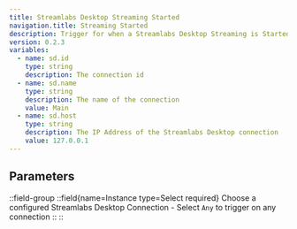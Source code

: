 ```yaml
---
title: Streamlabs Desktop Streaming Started
navigation.title: Streaming Started
description: Trigger for when a Streamlabs Desktop Streaming is Started
version: 0.2.3
variables:
  - name: sd.id
    type: string
    description: The connection id
  - name: sd.name
    type: string
    description: The name of the connection
    value: Main
  - name: sd.host
    type: string
    description: The IP Address of the Streamlabs Desktop connection
    value: 127.0.0.1
---
```


## Parameters
::field-group
  ::field{name=Instance type=Select required}
    Choose a configured Streamlabs Desktop Connection
    - Select `Any` to trigger on any connection
  ::
::